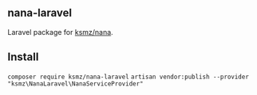 ## nana-laravel
Laravel package for [ksmz/nana](https://github.com/matical/nana).

## Install
`composer require ksmz/nana-laravel`
`artisan vendor:publish --provider "ksmz\NanaLaravel\NanaServiceProvider"`
